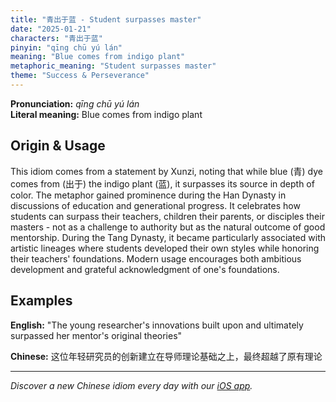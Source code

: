 ```yaml
---
title: "青出于蓝 - Student surpasses master"
date: "2025-01-21"
characters: "青出于蓝"
pinyin: "qīng chū yú lán"
meaning: "Blue comes from indigo plant"
metaphoric_meaning: "Student surpasses master"
theme: "Success & Perseverance"
---
```


**Pronunciation:** *qīng chū yú lán*  
**Literal meaning:** Blue comes from indigo plant

## Origin & Usage

This idiom comes from a statement by Xunzi, noting that while blue (青) dye comes from (出于) the indigo plant (蓝), it surpasses its source in depth of color. The metaphor gained prominence during the Han Dynasty in discussions of education and generational progress. It celebrates how students can surpass their teachers, children their parents, or disciples their masters - not as a challenge to authority but as the natural outcome of good mentorship. During the Tang Dynasty, it became particularly associated with artistic lineages where students developed their own styles while honoring their teachers' foundations. Modern usage encourages both ambitious development and grateful acknowledgment of one's foundations.

## Examples

**English:** "The young researcher's innovations built upon and ultimately surpassed her mentor's original theories"

**Chinese:** 这位年轻研究员的创新建立在导师理论基础之上，最终超越了原有理论

---

*Discover a new Chinese idiom every day with our [iOS app](https://apps.apple.com/us/app/daily-chinese-idioms/id6740611324).*

